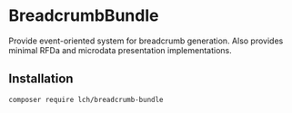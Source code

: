 # BreadcrumbBundle
Provide event-oriented system for breadcrumb generation. Also provides minimal RFDa and microdata presentation implementations.

## Installation

`composer require lch/breadcrumb-bundle`